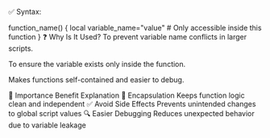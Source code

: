 ✅ Syntax:

function_name() {
    local variable_name="value"
    # Only accessible inside this function
}
❓ Why Is It Used?
To prevent variable name conflicts in larger scripts.

To ensure the variable exists only inside the function.

Makes functions self-contained and easier to debug.

🌟 Importance
Benefit	Explanation
🧼 Encapsulation	Keeps function logic clean and independent
✅ Avoid Side Effects	Prevents unintended changes to global script values
🔍 Easier Debugging	Reduces unexpected behavior due to variable leakage

